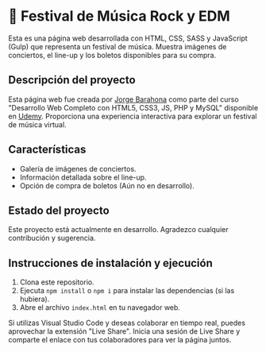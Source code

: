 # 🎸 Festival de Música Rock y EDM

Esta es una página web desarrollada con HTML, CSS, SASS y JavaScript (Gulp) que representa un festival de música. Muestra imágenes de conciertos, el line-up y los boletos disponibles para su compra.

## Descripción del proyecto

Esta página web fue creada por [Jorge Barahona](https://github.com/jb-rgb) como parte del curso "Desarrollo Web Completo con HTML5, CSS3, JS, PHP y MySQL" disponible en [Udemy](https://www.udemy.com/course/desarrollo-web-completo-con-html5-css3-js-php-y-mysql/). Proporciona una experiencia interactiva para explorar un festival de música virtual.

## Características

- Galería de imágenes de conciertos.
- Información detallada sobre el line-up.
- Opción de compra de boletos (Aún no en desarrollo).

## Estado del proyecto

Este proyecto está actualmente en desarrollo. Agradezco cualquier contribución y sugerencia.

## Instrucciones de instalación y ejecución

1. Clona este repositorio.
2. Ejecuta `npm install` o `npm i` para instalar las dependencias (si las hubiera).
3. Abre el archivo `index.html` en tu navegador web.

Si utilizas Visual Studio Code y deseas colaborar en tiempo real, puedes aprovechar la extensión "Live Share". Inicia una sesión de Live Share y comparte el enlace con tus colaboradores para ver la página juntos.